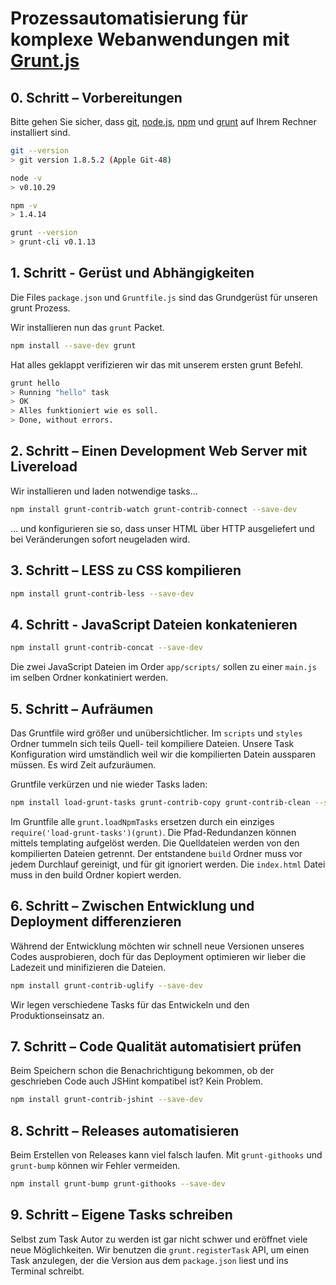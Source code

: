 # Prozessautomatisierung für komplexe Webanwendungen mit [Grunt.js](http://gruntjs.com/)

## 0. Schritt – Vorbereitungen

Bitte gehen Sie sicher, dass [git](http://git-scm.com/), [node.js](http://nodejs.org/), [npm](https://www.npmjs.org/) und [grunt](http://gruntjs.com/) auf Ihrem Rechner installiert sind.

```bash
git --version
> git version 1.8.5.2 (Apple Git-48)

node -v
> v0.10.29

npm -v
> 1.4.14

grunt --version
> grunt-cli v0.1.13
```

## 1. Schritt - Gerüst und Abhängigkeiten

Die Files `package.json` und `Gruntfile.js` sind das Grundgerüst für unseren grunt Prozess.

Wir installieren nun das `grunt` Packet.

```bash
npm install --save-dev grunt
```

Hat alles geklappt verifizieren wir das mit unserem ersten grunt Befehl.

```bash
grunt hello
> Running "hello" task
> OK
> Alles funktioniert wie es soll.
> Done, without errors.
```

## 2. Schritt – Einen Development Web Server mit Livereload

Wir installieren und laden notwendige tasks…

```bash
npm install grunt-contrib-watch grunt-contrib-connect --save-dev
```

… und konfigurieren sie so, dass unser HTML über HTTP ausgeliefert und bei Veränderungen sofort neugeladen wird.

## 3. Schritt – LESS zu CSS kompilieren

```bash
npm install grunt-contrib-less --save-dev
```

## 4. Schritt - JavaScript Dateien konkatenieren

```bash
npm install grunt-contrib-concat --save-dev
```

Die zwei JavaScript Dateien im Order `app/scripts/` sollen zu einer `main.js` im selben Ordner konkatiniert werden.

## 5. Schritt – Aufräumen

Das Gruntfile wird größer und unübersichtlicher. Im `scripts` und `styles` Ordner tummeln sich teils Quell- teil kompiliere Dateien. Unsere Task Konfiguration wird umständlich weil wir die kompilierten Datein aussparen müssen. Es wird Zeit aufzuräumen.

Gruntfile verkürzen und nie wieder Tasks laden:
```bash
npm install load-grunt-tasks grunt-contrib-copy grunt-contrib-clean --save-dev
```

Im Gruntfile alle `grunt.loadNpmTasks` ersetzen durch ein einziges `require('load-grunt-tasks')(grunt)`. Die Pfad-Redundanzen können mittels templating aufgelöst werden. Die Quelldateien werden von den kompilierten Dateien getrennt. Der entstandene `build` Ordner muss vor jedem Durchlauf gereinigt, und für git ignoriert werden. Die `index.html` Datei muss in den build Ordner kopiert werden.

## 6. Schritt – Zwischen Entwicklung und Deployment differenzieren

Während der Entwicklung möchten wir schnell neue Versionen unseres Codes ausprobieren, doch für das Deployment optimieren wir lieber die Ladezeit und minifizieren die Dateien.

```bash
npm install grunt-contrib-uglify --save-dev
```

Wir legen verschiedene Tasks für das Entwickeln und den Produktionseinsatz an.

## 7. Schritt – Code Qualität automatisiert prüfen

Beim Speichern schon die Benachrichtigung bekommen, ob der geschrieben Code auch JSHint kompatibel ist? Kein Problem.

```bash
npm install grunt-contrib-jshint --save-dev
```

## 8. Schritt – Releases automatisieren

Beim Erstellen von Releases kann viel falsch laufen. Mit `grunt-githooks` und `grunt-bump` können wir Fehler vermeiden.

```bash
npm install grunt-bump grunt-githooks --save-dev
```

## 9. Schritt – Eigene Tasks schreiben

Selbst zum Task Autor zu werden ist gar nicht schwer und eröffnet viele neue Möglichkeiten. Wir benutzen die `grunt.registerTask` API, um einen Task anzulegen, der die Version aus dem `package.json` liest und ins Terminal schreibt.
